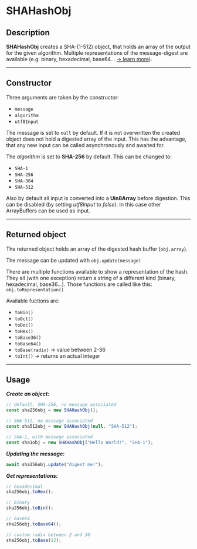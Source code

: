# SHAHashObj

## Description
__SHAHashObj__ creates a SHA-(1-512) object, that holds an array of the output for the given algorithm.
Multiple representations of the message-digest are available (e.g. binary, hexadecimal, base64... [-> learn more](#Returned-object)).
___

## Constructor
        
Three arguments are taken by the constructor:
* ``message``
* ``algorithm``
* ``utf8Input``

The message is set to ``null`` by default. If it is not overwritten the created object does not hold a digested array of the input. This has the advantage, that any new input can be called asynchronously and awaited for.

The _algorithm_ is set to __SHA-256__ by default. This can be changed to:
* ``SHA-1``
* ``SHA-256``
* ``SHA-384``
* ``SHA-512``


Also by default all input is converted into a __Uin8Array__ before digestion. This can be disabled (by setting _utf8Input_ to _false_). In this case other ArrayBuffers can be used as input.
___

## Returned object

The returned object holds an array of the digested hash buffer (``obj.array``).  

The message can be updated with ``obj.update(message)``

There are multiple functions available to show a representation of the hash. They all (with one exception) return a string of a different kind (binary, hexadecimal, base36...). Those functions are called like this: ``obj.toRepresentation()``  

Available fuctions are:
* ``toBin()``
* ``toOct()``
* ``toDec()``
* ``toHex()``
* ``toBase36()``
* ``toBase64()``
* ``toBase(radix)`` -> value between 2-36
* ``toInt()``  -> returns an actual integer

___

## Usage

___Create an object:___
```js
// default, SHA-256, no message associated
const sha256obj = new SHAHashObj();

// SHA-512, no message associated
const sha512obj = new SHAHashObj(null, "SHA-512");

// SHA-1, with message associated
const sha1obj = new SHAHashObj("Hello World!", "SHA-1");

```
___Updating the message:___
```js
await sha256obj.update("digest me!");
```

___Get representations:___
```js
// hexadecimal
sha256obj.toHex();

// binary
sha256obj.toBin();

// base64
sha256obj.toBase64();

// custom radix between 2 and 36
sha256obj.toBase(12);

```

